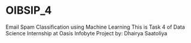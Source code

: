 # OIBSIP_4
Email Spam Classification using Machine Learning
This is Task 4 of Data Science Internship at Oasis Infobyte
Project by: Dhairya Saatoliya
